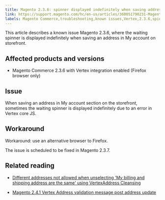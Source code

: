 ```yaml
---
title: Magento 2.3.6: spinner displayed indefinitely when saving address
link: https://support.magento.com/hc/en-us/articles/360051790231-Magento-2-3-6-spinner-displayed-indefinitely-when-saving-address
labels: Magento Commerce,troubleshooting,known issues,Vertex,2.3.6,spinner
---
```


This article describes a known issue Magento 2.3.6, where the waiting spinner is displayed indefinitely when saving an address in My account on storefront.

## Affected products and versions

* Magento Commerce 2.3.6 with Vertex integration enabled (Firefox browser only)

## Issue

When saving an address in My account section on the storefront, sometimes the waiting spinner is displayed indefinitely due to an error in Vertex core JS.

## Workaround

Workaround: use an alternative browser to Firefox.

The issue is scheduled to be fixed in Magento 2.3.7.

## Related reading

* [Different addresses not allowed when unselecting 'My billing and shipping address are the same' using VertexAddress Cleansing](https://support.magento.com/hc/en-us/articles/360046998952)

* [Magento 2.4.1 Vertex Address validation message post address update](https://support.magento.com/hc/en-us/articles/360050139631)

